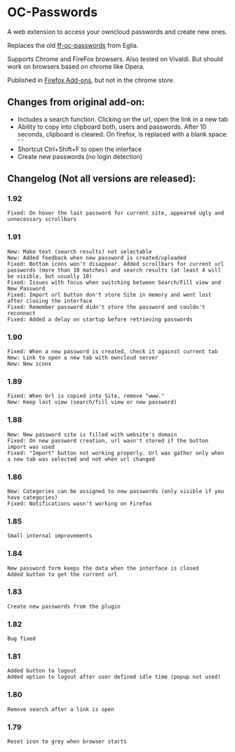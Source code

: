 # OC-Passwords
A web extension to access your owncloud passwords and create new ones.

Replaces the old [ff-oc-passwords](https://github.com/eglia/ff-oc-passwords) from Eglia.

Supports Chrome and FireFox browsers. Also tested on Vivaldi. But should work on browsers based on chrome like Opera.

Published in [Firefox Add-ons](https://addons.mozilla.org/en-US/firefox/addon/owncloud-passwords-client/), but not in the chrome store.


## Changes from original add-on:
* Includes a search function. Clicking on the url, open the link in a new tab
* Ability to copy into clipboard both, users and passwords. After 10 seconds, clipboard is cleared. On firefox, is replaced with a blank space: ' '
* Shortcut Ctrl+Shift+F to open the interface
* Create new passwords (no login detection)

## Changelog (Not all versions are released):
### 1.92
	Fixed: On hover the last password for current site, appeared ugly and unnecessary scrollbars

### 1.91
	New: Make text (search results) not selectable
	New: Added feedback when new password is created/uploaded
	Fixed: Bottom icons won't disappear. Added scrollbars for current url passwords (more than 10 matches) and search results (at least 4 will be visible, but usually 10)
	Fixed: Issues with focus when switching between Search/Fill view and New Password
	Fixed: Import url button don't store Site in memory and went lost after closing the interface
	Fixed: Remember password didn't store the password and couldn't reconnect
	Fixed: Added a delay on startup before retrieving passwords

### 1.90
	Fixed: When a new password is created, check it against current tab
	New: Link to open a new tab with owncloud server
	New: New icons

### 1.89
	Fixed: When Url is copied into Site, remove "www."
	New: Keep last view (search/fill view or new password)

### 1.88
	New: New password site is filled with website's domain
	Fixed: On new password creation, url wasn't stored if the button import was used
	Fixed: "Import" button not working properly. Url was gather only when a new tab was selected and not when url changed

### 1.86
	New: Categories can be assigned to new passwords (only visible if you have categories)
	Fixed: Notifications wasn't working on Firefox

### 1.85
	Small internal improvements

### 1.84
	New password form keeps the data when the interface is closed
	Added button to get the current url

### 1.83
	Create new passwords from the plugin

### 1.82
	Bug fixed

### 1.81
	Added button to logout
	Added option to logout after user defined idle time (popup not used)

### 1.80
	Remove search after a link is open

### 1.79
	Reset icon to grey when browser starts